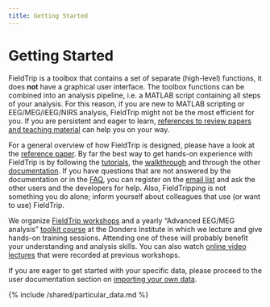 ```yaml
---
title: Getting Started
---
```


# Getting Started

FieldTrip is a toolbox that contains a set of separate (high-level) functions, it does **not** have a graphical user interface. The toolbox functions can be combined into an analysis pipeline, i.e. a MATLAB script containing all steps of your analysis. For this reason, if you are new to MATLAB scripting or EEG/MEG/iEEG/NIRS analysis, FieldTrip might not be the most efficient for you. If you are persistent and eager to learn, [references to review papers and teaching material](/references_to_review_papers_and_teaching_material) can help you on your way.

For a general overview of how FieldTrip is designed, please have a look at the [reference paper](http://www.hindawi.com/journals/cin/2011/156869). By far the best way to get hands-on experience with FieldTrip is by following the [tutorials](/tutorial), the [walkthrough](/walkthrough) and through the other [documentation](/documentation). If you have questions that are not answered by the documentation or in the [FAQ](/faq), you can register on the [email list](/discussion_list) and ask the other users and the developers for help. Also, FieldTripping is not something you do alone; inform yourself about colleagues that use (or want to use) FieldTrip.

We organize [FieldTrip workshops](/workshop) and a yearly “Advanced EEG/MEG analysis” [toolkit course](https://www.ru.nl/donders/agenda/donders-tool-kits/) at the Donders Institute in which we lecture and give hands-on training sessions. Attending one of these will probably benefit your understanding and analysis skills. You can also watch [online video lectures](/video) that were recorded at previous workshops.

If you are eager to get started with your specific data, please proceed to the user documentation section on [importing your own data](/reading_data).

{% include /shared/particular_data.md %}
